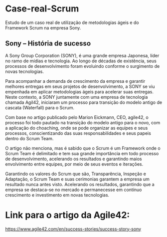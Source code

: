 # Case-real-Scrum
Estudo de um caso real de utilização de metodologias ágeis e do Framework Scrum na empresa Sony.

<h2> Sony – História de sucesso </h2>

A Sony Group Corporation (SONY), é uma grande empresa Japonesa, líder no ramo de mídias e tecnologia. Ao longo de décadas de existência, seus processos de desenvolvimento foram evoluindo conforme o surgimento de novas tecnologias.  

Para acompanhar a demanda de crescimento da empresa e garantir melhores entregas em seus projetos de desenvolvimento, a SONY se viu empenhada em aplicar metodologias ágeis para acelerar suas entregas. Neste contexto, a SONY juntamente com uma empresa de tecnologia chamada Agil42, iniciaram um processo para transição do modelo antigo de cascata (Waterfall) para o Scrum. 

Com base no artigo publicado pelo Marion Eickmann, CEO, agile42, o processo foi todo pautado na transição do modelo antigo para o novo, com a aplicação do choaching, onde se pode organizar as equipes e seus processos, conscientizando das suas responsabilidades e seus papeis dentro do Scrum Team. 

O artigo não menciona, mas é sabido que o Scrum é um Framework onde o Scrum Team é delimitado e tem sua grande importância em todo processo de desenvolvimento, acelerando os resultados e garantindo maios envolvimento entre equipes, por meio de seus eventos e iterações. 

Garantindo os valores do Scrum que são, Transparência, Inspeção e Adaptação, o Scrum Team e suas cerimonias garantem a empresa um resultado nunca antes visto. Acelerando os resultados, garantindo que a empresa se destaca-se no mercado e permanecesse em contínuo crescimento e investimento em novas tecnologias.  

<h1>Link para o artigo da Agile42: </h1>

https://www.agile42.com/en/success-stories/success-story-sony 

